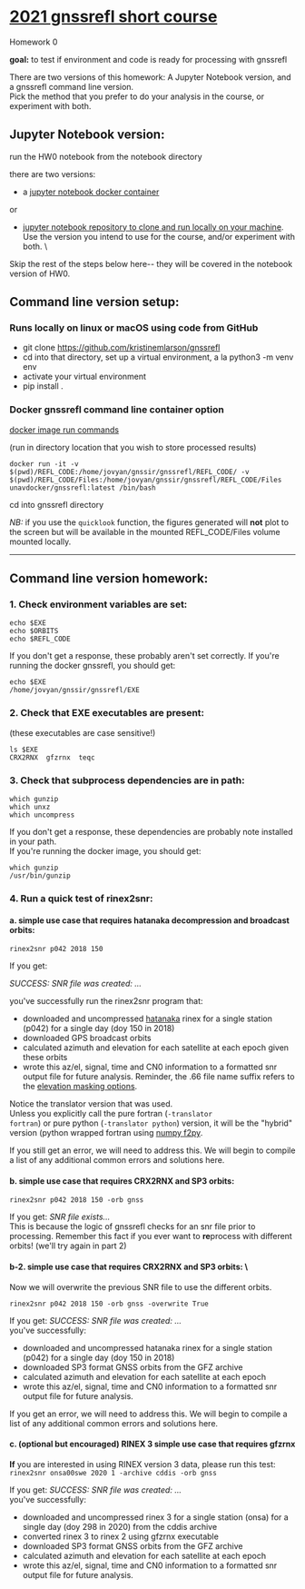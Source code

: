 # [2021 gnssrefl short course](https://www.unavco.org/event/2021-gnss-interferometric-reflectometry/) 

Homework 0 

**goal:** to test if environment and code is ready for processing with gnssrefl

There are two versions of this homework:  A Jupyter Notebook version, and a gnssrefl command line version.  
Pick the method that you prefer to do your analysis in the course, or experiment with both.


## **Jupyter Notebook version:**

run the HW0 notebook from the notebook directory

there are two versions: 

* a [jupyter notebook docker container](https://hub.docker.com/r/unavdocker/gnssrefl_jupyter)

or  

* [jupyter notebook repository to clone and run locally on your machine](https://www.unavco.org/gitlab/gnss_reflectometry/gnssrefl_jupyter).  Use the version you intend to use for the course, and/or experiment with both. \

Skip the rest of the steps below here-- they will be covered in the notebook version of HW0.

## **Command line version setup:**

### Runs locally on linux or macOS using code from GitHub


* git clone https://github.com/kristinemlarson/gnssrefl
* cd into that directory, set up a virtual environment, a la python3 -m venv env
* activate your virtual environment
* pip install .

### Docker gnssrefl command line container option

[docker image run commands](https://www.unavco.org/gitlab/gnss_reflectometry/gnssrefl_docker#repo-for-gnssrefl-command-line-docker-image)

(run in directory location that you wish to store processed results)

<code>docker run -it -v $(pwd)/REFL_CODE:/home/jovyan/gnssir/gnssrefl/REFL_CODE/ -v $(pwd)/REFL_CODE/Files:/home/jovyan/gnssir/gnssrefl/REFL_CODE/Files unavdocker/gnssrefl:latest /bin/bash</code>

cd into gnssrefl directory

*NB:* if you use the <code>quicklook</code> function, the figures generated will **not** plot to the screen but will be available in the mounted REFL_CODE/Files volume mounted locally.


---

## **Command line version homework:**
### 1. Check environment variables are set:

<code>echo $EXE</code> \
<code>echo $ORBITS</code> \
<code>echo $REFL_CODE</code>

If you don't get a response, these probably aren't set correctly.  If you're running the docker gnssrefl,
you should get:

```console
echo $EXE
/home/jovyan/gnssir/gnssrefl/EXE
```

### 2. Check that EXE executables are present:
(these executables are case sensitive!)
```console
ls $EXE
CRX2RNX  gfzrnx  teqc
```

### 3. Check that subprocess dependencies are in path:

<code>which gunzip</code>\
<code>which unxz</code>\
<code>which uncompress</code>

If you don't get a response, these dependencies are probably note installed in your path. \
If you're running the docker image,
you should get:

```console
which gunzip
/usr/bin/gunzip
```
### 4. Run a quick test of rinex2snr:

#### a. simple use case that requires hatanaka decompression and broadcast orbits:

<code>rinex2snr p042 2018 150</code>


If you get:

*SUCCESS: SNR file was created: ...*

you've successfully run the rinex2snr program that:
* downloaded and uncompressed [hatanaka](https://www.unavco.org/data/gps-gnss/hatanaka/hatanaka.html) rinex for a single station (p042) for a single day (doy 150 in 2018)
* downloaded GPS broadcast orbits
* calculated azimuth and elevation for each satellite at each epoch given these orbits
* wrote this az/el, signal, time and CN0 information to a formatted snr output file
for future analysis.
Reminder, the .66 file name suffix refers to the
[elevation masking options](https://github.com/kristinemlarson/gnssrefl#iv-rinex2snr---extracting-snr-data-from-rinex-files-).

Notice the translator version that was used.  
Unless you explicitly call the pure fortran (<code>-translator fortran</code>) or pure python (<code>-translator python</code>) version, it will be the "hybrid" version (python wrapped fortran using [numpy f2py](https://numpy.org/devdocs/f2py/python-usage.html_).

If you still get an error, we will need to address this.
We will begin to compile a list of any additional common errors and solutions here.

#### b. simple use case that requires CRX2RNX and SP3 orbits:
<code>rinex2snr p042 2018 150 -orb gnss</code>

If you get:
*SNR file exists...*\
This is because the logic of gnssrefl checks for an snr file prior to processing.
Remember this fact if you ever want to **re**process with different orbits!  (we'll try again in part 2)

#### b-2.  simple use case that requires CRX2RNX and SP3 orbits: \
Now we will overwrite the previous SNR file to use the different orbits.

<code>rinex2snr p042 2018 150 -orb gnss -overwrite True</code>


If you get:
*SUCCESS: SNR file was created: ...*\
you've successfully:
* downloaded and uncompressed hatanaka rinex for a single station (p042)
for a single day (doy 150 in 2018)
* downloaded SP3 format GNSS orbits from the GFZ archive
* calculated azimuth and elevation for each satellite at each epoch
* wrote this az/el, signal, time and CN0 information to a formatted
snr output file for future analysis.

If you get an error, we will need to address this.
We will begin to compile a list of any additional common errors and solutions here.

#### c. (optional but encouraged) RINEX 3 simple use case that requires gfzrnx
**If** you are interested in using RINEX version 3 data, please run this test: \
<code>rinex2snr onsa00swe 2020 1 -archive cddis -orb gnss </code>

If you get:
*SUCCESS: SNR file was created: ...* \
you've successfully:
* downloaded and uncompressed rinex 3 for a single station (onsa)
for a single day (doy 298 in 2020) from the cddis archive
* converted rinex 3 to rinex 2 using gfzrnx executable
* downloaded SP3 format GNSS orbits from the GFZ archive
* calculated azimuth and elevation for each satellite at each epoch
* wrote this az/el, signal, time and CN0 information to a formatted
snr output file for future analysis.
